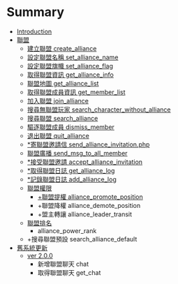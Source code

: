 # Summary

* [Introduction](README.md)
* [聯盟](chapter1.md)
   * [建立聯盟 create_alliance](1.md)
   * [設定聯盟名稱 set_alliance_name](2.md)
   * [設定聯盟旗幟 set_alliance_flag](3.md)
   * [取得聯盟資訊 get_alliance_info](get_alliance_info.md)
   * [聯盟地圖 get_alliance_list](get_alliance_list.md)
   * [取得聯盟成員資訊 get_member_list](get_member_list.md)
   * [加入聯盟 join_alliance](join_alliance.md)
   * [搜尋無聯盟玩家 search_character_without_alliance](search_character_with.md)
   * [搜尋聯盟 search_alliance](search_alliance.md)
   * [驅逐聯盟成員 dismiss_member](dismiss_member.md)
   * [退出聯盟 quit_alliance](quit_alliance.md)
   * [*寄聯盟邀請信 send_alliance_invitation.php](send_alliance_invitation.md)
   * [聯盟廣播 send_msg_to_all_member](send_msg_to_all_member.md)
   * [*接受聯盟邀請 accept_alliance_invitation](accept_alliance_invitation.md)
   * [*取得聯盟日誌 get_alliance_log](get_alliance_log.md)
   * [*記錄聯盟日誌 add_alliance_log](add_alliance_log.md)
   * [聯盟權限](alliance_position.md)
       * [+聯盟提權 alliance_promote_position](alliance_promote_position.md)
       * +聯盟降權 alliance_demote_position
       * +盟主轉讓 alliance_leader_transit
   * [聯盟排名](alliance_rank.md)
       * alliance_power_rank
   * +搜尋聯盟預設 search_alliance_default
* [舊系統更新](ver_upgrade.md)
   * [ver 2.0.0](ver_200.md)
       * 新增聯盟聊天 chat
       * 取得聯盟聊天 get_chat

